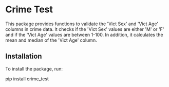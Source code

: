 # Crime Test

This package provides functions to validate the 'Vict Sex' and 'Vict Age' columns in crime data. It checks if the 'Vict Sex' values are either 'M' or 'F' and if the 'Vict Age' values are between 1-100. In addition, it calculates the mean and median of the 'Vict Age' column.

## Installation

To install the package, run:

pip install crime_test